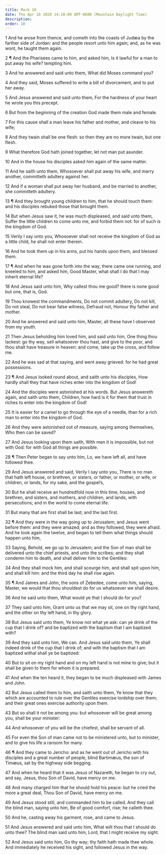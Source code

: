 ```yaml
---
title: Mark 10
date: Thu Apr 16 2020 14:10:09 GMT-0600 (Mountain Daylight Time)
description: 
order: 10
---
```


<p>
  1 And he arose from thence, and cometh into the coasts of Jud&#xE6;a by the
  farther side of Jordan: and the people resort unto him again; and, as he was
  wont, he taught them again.
</p>
<p>
  2 &#xB6; And the Pharisees came to him, and asked him, Is it lawful for a man
  to put away his wife? tempting him.
</p>
<p>3 And he answered and said unto them, What did Moses command you?</p>
<p>
  4 And they said, Moses suffered to write a bill of divorcement, and to put her
  away.
</p>
<p>
  5 And Jesus answered and said unto them, For the hardness of your heart he
  wrote you this precept.
</p>
<p>6 But from the beginning of the creation God made them male and female.</p>
<p>
  7 For this cause shall a man leave his father and mother, and cleave to his
  wife;
</p>
<p>
  8 And they twain shall be one flesh: so then they are no more twain, but one
  flesh.
</p>
<p>9 What therefore God hath joined together, let not man put asunder.</p>
<p>10 And in the house his disciples asked him again of the same matter.</p>
<p>
  11 And he saith unto them, Whosoever shall put away his wife, and marry
  another, committeth adultery against her.
</p>
<p>
  12 And if a woman shall put away her husband, and be married to another, she
  committeth adultery.
</p>
<p>
  13 &#xB6; And they brought young children to him, that he should touch them:
  and his disciples rebuked those that brought them.
</p>
<p>
  14 But when Jesus saw it, he was much displeased, and said unto them, Suffer
  the little children to come unto me, and forbid them not: for of such is the
  kingdom of God.
</p>
<p>
  15 Verily I say unto you, Whosoever shall not receive the kingdom of God as a
  little child, he shall not enter therein.
</p>
<span></span>
<p>
  16 And he took them up in his arms, put his hands upon them, and blessed them.
</p>
<p>
  17 &#xB6; And when he was gone forth into the way, there came one running, and
  kneeled to him, and asked him, Good Master, what shall I do that I may inherit
  eternal life?
</p>
<p>
  18 And Jesus said unto him, Why callest thou me good? there is none good but
  one, that is, God.
</p>
<p>
  19 Thou knowest the commandments, Do not commit adultery, Do not kill, Do not
  steal, Do not bear false witness, Defraud not, Honour thy father and mother.
</p>
<p>
  20 And he answered and said unto him, Master, all these have I observed from
  my youth.
</p>
<p>
  21 Then Jesus beholding him loved him, and said unto him, One thing thou
  lackest: go thy way, sell whatsoever thou hast, and give to the poor, and thou
  shalt have treasure in heaven: and come, take up the cross, and follow me.
</p>
<p>
  22 And he was sad at that saying, and went away grieved: for he had great
  possessions.
</p>
<p>
  23 &#xB6; And Jesus looked round about, and saith unto his disciples, How
  hardly shall they that have riches enter into the kingdom of God!
</p>
<p>
  24 And the disciples were astonished at his words. But Jesus answereth again,
  and saith unto them, Children, how hard is it for them that trust in riches to
  enter into the kingdom of God!
</p>
<p>
  25 It is easier for a camel to go through the eye of a needle, than for a rich
  man to enter into the kingdom of God.
</p>
<p>
  26 And they were astonished out of measure, saying among themselves, Who then
  can be saved?
</p>
<p>
  27 And Jesus looking upon them saith, With men it is impossible, but not with
  God: for with God all things are possible.
</p>
<p>
  28 &#xB6; Then Peter began to say unto him, Lo, we have left all, and have
  followed thee.
</p>
<p>
  29 And Jesus answered and said, Verily I say unto you, There is no man that
  hath left house, or brethren, or sisters, or father, or mother, or wife, or
  children, or lands, for my sake, and the gospel&#x2019;s,
</p>
<p>
  30 But he shall receive an hundredfold now in this time, houses, and brethren,
  and sisters, and mothers, and children, and lands, with persecutions; and in
  the world to come eternal life.
</p>
<p>31 But many that are first shall be last; and the last first.</p>
<p>
  32 &#xB6; And they were in the way going up to Jerusalem; and Jesus went
  before them: and they were amazed; and as they followed, they were afraid. And
  he took again the twelve, and began to tell them what things should happen
  unto him,
</p>
<p>
  33 Saying, Behold, we go up to Jerusalem; and the Son of man shall be
  delivered unto the chief priests, and unto the scribes; and they shall condemn
  him to death, and shall deliver him to the Gentiles:
</p>
<p>
  34 And they shall mock him, and shall scourge him, and shall spit upon him,
  and shall kill him: and the third day he shall rise again.
</p>
<p>
  35 &#xB6; And James and John, the sons of Zebedee, come unto him, saying,
  Master, we would that thou shouldest do for us whatsoever we shall desire.
</p>
<p>36 And he said unto them, What would ye that I should do for you?</p>
<p>
  37 They said unto him, Grant unto us that we may sit, one on thy right hand,
  and the other on thy left hand, in thy glory.
</p>
<p>
  38 But Jesus said unto them, Ye know not what ye ask: can ye drink of the cup
  that I drink of? and be baptized with the baptism that I am baptized with?
</p>
<p>
  39 And they said unto him, We can. And Jesus said unto them, Ye shall indeed
  drink of the cup that I drink of; and with the baptism that I am baptized
  withal shall ye be baptized:
</p>
<p>
  40 But to sit on my right hand and on my left hand is not mine to give; but it
  shall be given to them for whom it is prepared.
</p>
<p>
  41 And when the ten heard it, they began to be much displeased with James and
  John.
</p>
<p>
  42 But Jesus called them to him, and saith unto them, Ye know that they which
  are accounted to rule over the Gentiles exercise lordship over them; and their
  great ones exercise authority upon them.
</p>
<p>
  43 But so shall it not be among you: but whosoever will be great among you,
  shall be your minister:
</p>
<p>44 And whosoever of you will be the chiefest, shall be servant of all.</p>
<p>
  45 For even the Son of man came not to be ministered unto, but to minister,
  and to give his life a ransom for many.
</p>
<p>
  46 &#xB6; And they came to Jericho: and as he went out of Jericho with his
  disciples and a great number of people, blind Bartim&#xE6;us, the son of
  Tim&#xE6;us, sat by the highway side begging.
</p>
<p>
  47 And when he heard that it was Jesus of Nazareth, he began to cry out, and
  say, Jesus, thou Son of David, have mercy on me.
</p>
<p>
  48 And many charged him that he should hold his peace: but he cried the more a
  great deal, Thou Son of David, have mercy on me.
</p>
<p>
  49 And Jesus stood still, and commanded him to be called. And they call the
  blind man, saying unto him, Be of good comfort, rise; he calleth thee.
</p>
<p>50 And he, casting away his garment, rose, and came to Jesus.</p>
<p>
  51 And Jesus answered and said unto him, What wilt thou that I should do unto
  thee? The blind man said unto him, Lord, that I might receive my sight.
</p>
<p>
  52 And Jesus said unto him, Go thy way; thy faith hath made thee whole. And
  immediately he received his sight, and followed Jesus in the way.
</p>
